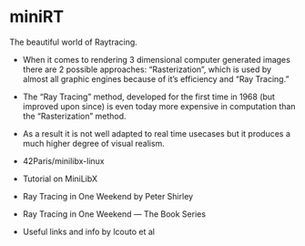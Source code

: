 # miniRT
The beautiful world of Raytracing. 
- When it comes to rendering 3 dimensional computer generated images there are 2 possible approaches: “Rasterization”, which is used by almost all graphic engines because of it’s efficiency and “Ray Tracing.”
- The “Ray Tracing” method, developed for the first time in 1968 (but improved upon since) is even today more expensive in computation than the “Rasterization” method.
- As a result it is not well adapted to real time usecases but it produces a much higher degree of visual realism.

- 42Paris/minilibx-linux
- Tutorial on MiniLibX
- Ray Tracing in One Weekend by Peter Shirley
- Ray Tracing in One Weekend — The Book Series
- Useful links and info by lcouto et al
